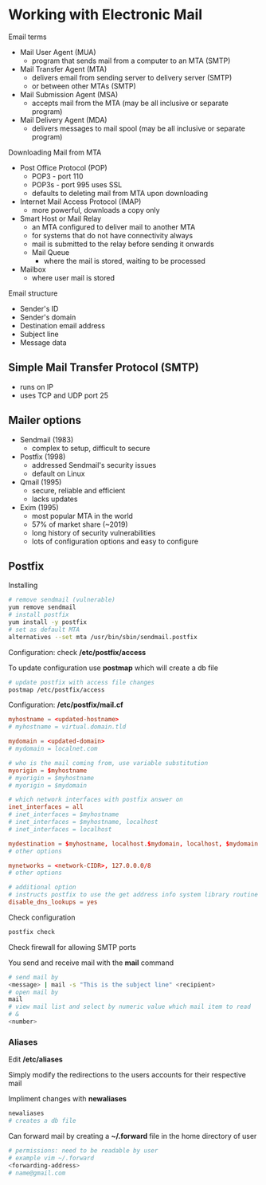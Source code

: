 # Working with Electronic Mail

Email terms

- Mail User Agent (MUA)
  - program that sends mail from a computer to an MTA (SMTP)
- Mail Transfer Agent (MTA)
  - delivers email from sending server to delivery server (SMTP)
  - or between other MTAs (SMTP)
- Mail Submission Agent (MSA)
  - accepts mail from the MTA (may be all inclusive or separate program)
- Mail Delivery Agent (MDA)
  - delivers messages to mail spool (may be all inclusive or separate program)

Downloading Mail from MTA

- Post Office Protocol (POP)
  - POP3 - port 110
  - POP3s - port 995 uses SSL
  - defaults to deleting mail from MTA upon downloading
- Internet Mail Access Protocol (IMAP)
  - more powerful, downloads a copy only
- Smart Host or Mail Relay
  - an MTA configured to deliver mail to another MTA
  - for systems that do not have connectivity always
  - mail is submitted to the relay before sending it onwards
  - Mail Queue
    - where the mail is stored, waiting to be processed
- Mailbox
  - where user mail is stored

Email structure

- Sender's ID
- Sender's domain
- Destination email address
- Subject line
- Message data

## Simple Mail Transfer Protocol (SMTP)

- runs on IP
- uses TCP and UDP port 25

## Mailer options

- Sendmail (1983)
  - complex to setup, difficult to secure
- Postfix (1998)
  - addressed Sendmail's security issues
  - default on Linux
- Qmail (1995)
  - secure, reliable and efficient
  - lacks updates
- Exim (1995)
  - most popular MTA in the world
  - 57% of market share (~2019)
  - long history of security vulnerabilities
  - lots of configuration options and easy to configure

## Postfix

Installing

```sh
# remove sendmail (vulnerable)
yum remove sendmail
# install postfix
yum install -y postfix
# set as default MTA
alternatives --set mta /usr/bin/sbin/sendmail.postfix
```

Configuration: check **/etc/postfix/access**

To update configuration use **postmap** which will create a db file

```sh
# update postfix with access file changes
postmap /etc/postfix/access
```

Configuration: **/etc/postfix/mail.cf**

```conf
myhostname = <updated-hostname>
# myhostname = virtual.domain.tld

mydomain = <updated-domain>
# mydomain = localnet.com

# who is the mail coming from, use variable substitution
myorigin = $myhostname
# myorigin = $myhostname
# myorigin = $mydomain

# which network interfaces with postfix answer on
inet_interfaces = all
# inet_interfaces = $myhostname
# inet_interfaces = $myhostname, localhost
# inet_interfaces = localhost

mydestination = $myhostname, localhost.$mydomain, localhost, $mydomain
# other options

mynetworks = <network-CIDR>, 127.0.0.0/8
# other options

# additional option
# instructs postfix to use the get address info system library routine
disable_dns_lookups = yes
```

Check configuration

```sh
postfix check
```

Check firewall for allowing SMTP ports

You send and receive mail with the **mail** command

```sh
# send mail by
<message> | mail -s "This is the subject line" <recipient>
# open mail by
mail
# view mail list and select by numeric value which mail item to read
# &
<number>
```

### Aliases

Edit **/etc/aliases**

Simply modify the redirections to the users accounts for their respective mail

Impliment changes with **newaliases**

```sh
newaliases
# creates a db file
```

Can forward mail by creating a **~/.forward** file in the home directory of user

```sh
# permissions: need to be readable by user
# example vim ~/.forward
<forwarding-address>
# name@gmail.com
```
